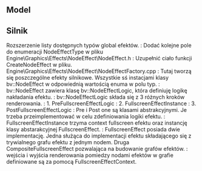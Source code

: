 Model
-----

Silnik
------

Rozszerzenie listy dostępnych typów global efektów.
:   Dodać kolejne pole do enumeracji NodeEffectType w pliku
    Engine\\Graphics\\Effects\\NodeEffect\\NodeEffect.h
:   Uzupełnić ciało funkcji CreateNodeEffect w pliku.
    Engine\\Graphics\\Effects\\NodeEffect\\NodeEffectFactory.cpp
:   Tutaj tworzą się poszczególne efekty silnikowe. Wszystkie sś
    instacjami klasy bv::NodeEffect w odpowiednią wartością enuma w polu
    typ.
:   bv::NodeEffect zawiera klasę bv::NodeEffectLogic, która definiuję
    logikę nakładania efektu.
:   bv::NodeEffectLogic składa się z 3 różnych kroków renderowania.
:   1\. PreFullscreenEffectLogic
:   2\. FullscreenEffectInstance
:   3\. PostFullscreenEffectLogic
:   Pre i Post one są klasami abstrakcyjnymi. Je trzeba
    przeimplementować w celu zdefiniowania logiki efektu.
:   FullscreenEffectInstance trzyma context fullscreen efektu oraz
    instancję klasy abstarakcyjnej FullscreenEffect.
:   FullscreenEffect posiada dwie implementację. Jedna służąca do
    implementacji efektu składającego się z trywialnego grafu efektu z
    jednym nodem. Druga CompositeFullscreenEffect pozwalająca na
    budowanie grafów efektów.
:   wejścia i wyjścia renderowania pomiedzy nodami efektów w grafie
    definiowane są za pomocą FullscreenEffectContext.
